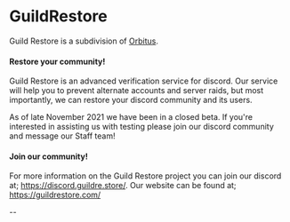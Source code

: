 # GuildRestore

Guild Restore is a subdivision of [Orbitus](https://orbitus.systems). 

#### Restore your community!

Guild Restore is an advanced verification service for discord. Our service will help you to prevent alternate accounts and server raids, but most importantly, we can restore your discord community and its users.

As of late November 2021 we have been in a closed beta. If you're interested in assisting us with testing please join our discord community and message our Staff team!

#### Join our community!

For more information on the Guild Restore project you can join our discord at; https://discord.guildre.store/.
Our website can be found at; https://guildrestore.com/

--
